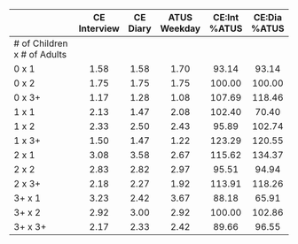 
|                      | CE<br>Interview |  CE<br>Diary | ATUS<br>Weekday | CE:Int<br>%ATUS | CE:Dia<br>%ATUS |
| -------------------- | :----------: | :----------: | :----------: | :----------: | :----------: |
| # of Children x # of Adults |              |              |              |              |              |
| 0 x 1                |         1.58 |         1.58 |         1.70 |        93.14 |        93.14 |
| 0 x 2                |         1.75 |         1.75 |         1.75 |       100.00 |       100.00 |
| 0 x 3+               |         1.17 |         1.28 |         1.08 |       107.69 |       118.46 |
| 1 x 1                |         2.13 |         1.47 |         2.08 |       102.40 |        70.40 |
| 1 x 2                |         2.33 |         2.50 |         2.43 |        95.89 |       102.74 |
| 1 x 3+               |         1.50 |         1.47 |         1.22 |       123.29 |       120.55 |
| 2 x 1                |         3.08 |         3.58 |         2.67 |       115.62 |       134.37 |
| 2 x 2                |         2.83 |         2.82 |         2.97 |        95.51 |        94.94 |
| 2 x 3+               |         2.18 |         2.27 |         1.92 |       113.91 |       118.26 |
| 3+ x 1               |         3.23 |         2.42 |         3.67 |        88.18 |        65.91 |
| 3+ x 2               |         2.92 |         3.00 |         2.92 |       100.00 |       102.86 |
| 3+ x 3+              |         2.17 |         2.33 |         2.42 |        89.66 |        96.55 |

